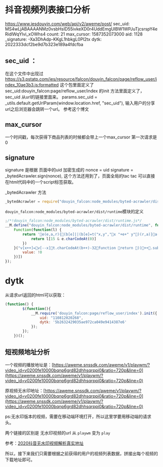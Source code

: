<!--
 * @Author: your name
 * @Date: 2020-05-03 18:50:34
 * @LastEditTime: 2020-05-05 22:44:38
 * @LastEditors: Please set LastEditors
 * @Description: In User Settings Edit
 * @FilePath: /python/douyin_web/doc/url_info.md
 -->
# 抖音视频列表接口分析
https://www.iesdouyin.com/web/api/v2/aweme/post/
sec_uid: MS4wLjABAAAANMz0vsbHsID55ivkeXD0r4UddEmgUlBW1WPJuTjcsrspY4eRidlWqYlvi_xOWhs4
count: 21
max_cursor: 1587352073000
aid: 1128
_signature: -Xa3DhAdp-KKgL1hbkgL0Pl2tx
dytk: 2022333dcf2be9d7b323e189a4fdcfba 


## sec_uid ：
在这个文件中出现过
https://s3.pstatp.com/ies/resource/falcon/douyin_falcon/page/reflow_user/index_10ae3b3.js:formatted
这个包里面定义了sec_uid:douyin_falcon:page/reflow_user/index 
的init 方法里面定义了，sec_uid 从url的链接里面来。
params.sec_uid = _utils.default.getUrlParam(window.location.href, "sec_uid"),
输入用户的分享url之后浏览器会跳转一个url。 参考这个博文

## max_cursor
一个时间戳，每次获得下商品列表的时候都会带上一个max_cursor 第一次请求是0

## signature
signature 是根据 页面中的uid 加密生成的
nonce = uid
signature = _bytedAcrawler.sign(nonce),
这个方法还用到了，页面全局的tac 
tac 可以直接在html代码中的一个script标签获取。

_bytedAcrawler 方法
```javascript
_bytedAcrawler = require("douyin_falcon:node_modules/byted-acrawler/dist/runtime")

```
`douyin_falcon:node_modules/byted-acrawler/dist/runtime`模块的定义
```javascript
;/*!douyin_falcon:node_modules/byted-acrawler/dist/runtime.js*/
__M.define("douyin_falcon:node_modules/byted-acrawler/dist/runtime", function(l, e) {
    Function(function(l) {
        return 'e(e,a,r){(b[e]||(b[e]=t("x,y","x "+e+" y")(r,a)}a(e,a,r){(k[r]||(k[r]=t("x,y","new x[y]("+Array(r+1).join(",x[y]")(1)+")")(e,a)}r(e,a,r){n,t,s={},b=s.d=r?r.d+1:0;for(s["$"+b]=s,t=0;t<b;t)s[n="$"+t]=r[n];for(t=0,b=s=a;t<b;t)s[t]=a[t];c(e,0,s)}c(t,b,k){u(e){v[x]=e}f{g=,ting(bg)}l{try{y=c(t,b,k)}catch(e){h=e,y=l}}for(h,y,d,g,v=[],x=0;;)switch(g=){case 1:u(!)4:f5:u((e){a=0,r=e;{c=a<r;c&&u(e[a]),c}}(6:y=,u((y8:if(g=,lg,g=,y===c)b+=g;else if(y!==l)y9:c10:u(s(11:y=,u(+y)12:for(y=f,d=[],g=0;g<y;g)d[g]=y.charCodeAt(g)^g+y;u(String.fromCharCode.apply(null,d13:y=,h=delete [y]14:59:u((g=)?(y=x,v.slice(x-=g,y:[])61:u([])62:g=,k[0]=65599*k[0]+k[1].charCodeAt(g)>>>065:h=,y=,[y]=h66:u(e(t[b],,67:y=,d=,u((g=).x===c?r(g.y,y,k):g.apply(d,y68:u(e((g=t[b])<"<"?(b--,f):g+g,,70:u(!1)71:n72:+f73:u(parseInt(f,3675:if(){bcase 74:g=<<16>>16g76:u(k[])77:y=,u([y])78:g=,u(a(v,x-=g+1,g79:g=,u(k["$"+g])81:h=,[f]=h82:u([f])83:h=,k[]=h84:!085:void 086:u(v[x-1])88:h=,y=,h,y89:u({e{r(e.y,arguments,k)}e.y=f,e.x=c,e})90:null91:h93:h=0:;default:u((g<<16>>16)-16)}}n=this,t=n.Function,s=Object.keys||(e){a={},r=0;for(c in e)a[r]=c;a=r,a},b={},k={};r'.replace(/[-]/g, function(e) {
            return l[15 & e.charCodeAt(0)]
        })
    }("v[x++]=v[--x]t.charCodeAt(b++)-32function return ))++.substrvar .length(),b+=;break;case ;break}".split("")))()('gr$Daten Иb/s!l y͒yĹg,(lfi~ah`{mv,-n|jqewVxp{rvmmx,&effkx[!cs"l".Pq%widthl"@q&heightl"vr*getContextx$"2d[!cs#l#,*;?|u.|uc{uq$fontl#vr(fillTextx$$龘ฑภ경2<[#c}l#2q*shadowBlurl#1q-shadowOffsetXl#$$limeq+shadowColorl#vr#arcx88802[%c}l#vr&strokex[ c}l"v,)}eOmyoZB]mx[ cs!0s$l$Pb<k7l l!r&lengthb%^l$1+s$jl  s#i$1ek1s$gr#tack4)zgr#tac$! +0o![#cj?o ]!l$b%s"o ]!l"l$b*b^0d#>>>s!0s%yA0s"l"l!r&lengthb<k+l"^l"1+s"jl  s&l&z0l!$ +["cs\'(0l#i\'1ps9wxb&s() &{s)/s(gr&Stringr,fromCharCodes)0s*yWl ._b&s o!])l l Jb<k$.aj;l .Tb<k$.gj/l .^b<k&i"-4j!+& s+yPo!]+s!l!l Hd>&l!l Bd>&+l!l <d>&+l!l 6d>&+l!l &+ s,y=o!o!]/q"13o!l q"10o!],l 2d>& s.{s-yMo!o!]0q"13o!]*Ld<l 4d#>>>b|s!o!l q"10o!],l!& s/yIo!o!].q"13o!],o!]*Jd<l 6d#>>>b|&o!]+l &+ s0l-l!&l-l!i\'1z141z4b/@d<l"b|&+l-l(l!b^&+l-l&zl\'g,)gk}ejo{cm,)|yn~Lij~em["cl$b%@d<l&zl\'l $ +["cl$b%b|&+l-l%8d<@b|l!b^&+ q$sign ', [Object.defineProperty(e, "__esModule", {
        value: !0
    })])
});
```
# dytk 
从请求url返回的html可以获取：
```javascript
(function() {
        $(function(){
            __M.require('douyin_falcon:page/reflow_user/index').init({
                uid: "110812020268",
                dytk: '5b2632429035ae972ca049e9414387e6'
            });
        });
    })();
```

## 短视频地址分析
一个视频的播放地址是：[https://aweme.snssdk.com/aweme/v1/playwm/?video_id=v0200fe10000bqnp6grd82dhhsqrppi0&ratio=720p&line=0](https://aweme.snssdk.com/aweme/v1/playwm/?video_id=v0200fe10000bqnp6grd82dhhsqrppi0&ratio=720p&line=0)

原视频无水印地址：[https://aweme.snssdk.com/aweme/v1/playwm/?video_id=v0200fe10000bqnp6grd82dhhsqrppi0&ratio=720p&line=0](https://aweme.snssdk.com/aweme/v1/playwm/?video_id=v0200fe10000bqnp6grd82dhhsqrppi0&ratio=720p&line=0)

ps:无水印版本的视频，需要在移动端环境打开，所以这里学要用移动端的请求头。

两个链接的区别是 无水印视频的url 从 `playwm` 变为 `play`

参考：[2020抖音无水印视频解析真实地址](https://blog.csdn.net/qq_36737934/article/details/104127835)

所以，接下来我们只需要根据之前获得的用户的视频列表数据，拼接出每个视频的下载地址即可。

